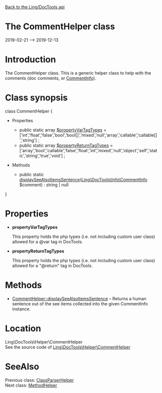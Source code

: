 [Back to the Ling/DocTools api](https://github.com/lingtalfi/DocTools/blob/master/doc/api/Ling/DocTools.md)



The CommentHelper class
================
2019-02-21 --> 2019-12-13






Introduction
============

The CommentHelper class.
This is a generic helper class to help with the comments (doc comments, or [CommentInfo](https://github.com/lingtalfi/DocTools/blob/master/doc/api/Ling/DocTools/Info/CommentInfo.md)).



Class synopsis
==============


class <span class="pl-k">CommentHelper</span>  {

- Properties
    - public static array [$propertyVarTagTypes](#property-propertyVarTagTypes) = ['int','float','false','bool','bool[]','mixed','null','array','callable','callable[]','string'] ;
    - public static array [$propertyReturnTagTypes](#property-propertyReturnTagTypes) = ['array','bool','callable','false','float','int','mixed','null','object','self','static','string','true','void'] ;

- Methods
    - public static [displaySeeAlsoItemsSentence](https://github.com/lingtalfi/DocTools/blob/master/doc/api/Ling/DocTools/Helper/CommentHelper/displaySeeAlsoItemsSentence.md)([Ling\DocTools\Info\CommentInfo](https://github.com/lingtalfi/DocTools/blob/master/doc/api/Ling/DocTools/Info/CommentInfo.md) $comment) : string | null

}




Properties
=============

- <span id="property-propertyVarTagTypes"><b>propertyVarTagTypes</b></span>

    This property holds the php types (i.e. not including custom user class) allowed
    for a @var tag in DocTools.
    
    

- <span id="property-propertyReturnTagTypes"><b>propertyReturnTagTypes</b></span>

    This property holds the php types (i.e. not including custom user class) allowed
    for a "@return" tag in DocTools.
    
    



Methods
==============

- [CommentHelper::displaySeeAlsoItemsSentence](https://github.com/lingtalfi/DocTools/blob/master/doc/api/Ling/DocTools/Helper/CommentHelper/displaySeeAlsoItemsSentence.md) &ndash; Returns a human sentence out of the see items collected into the given CommentInfo instance.





Location
=============
Ling\DocTools\Helper\CommentHelper<br>
See the source code of [Ling\DocTools\Helper\CommentHelper](https://github.com/lingtalfi/DocTools/blob/master/Helper/CommentHelper.php)



SeeAlso
==============
Previous class: [ClassParserHelper](https://github.com/lingtalfi/DocTools/blob/master/doc/api/Ling/DocTools/Helper/ClassParserHelper.md)<br>Next class: [MethodHelper](https://github.com/lingtalfi/DocTools/blob/master/doc/api/Ling/DocTools/Helper/MethodHelper.md)<br>
